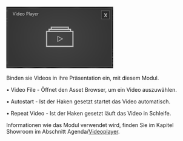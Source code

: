 ![VideoplayerModul](../img/Manager/Module/Videoplayer_Module.PNG) 

Binden sie Videos in ihre Präsentation ein, mit diesem Modul.

•    Video File - Öffnet den Asset Browser, um ein Video auszuwählen. 



•    Autostart - Ist der Haken gesetzt startet das Video automatisch. 



•    Repeat Video - Ist der Haken gesetzt läuft das Video in Schleife. 


Informationen wie das Modul verwendet wird, finden Sie im Kapitel Showroom im Abschnitt Agenda/[Videoplayer](/agendaalternate/#videoplayer).
